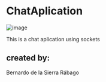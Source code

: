 # ChatAplication

![image](https://user-images.githubusercontent.com/93608793/181347438-a65a6fd5-45f7-4445-9e47-686af47044f9.png)


This is a chat aplication  using sockets

## created by:
Bernardo de la Sierra Rábago
